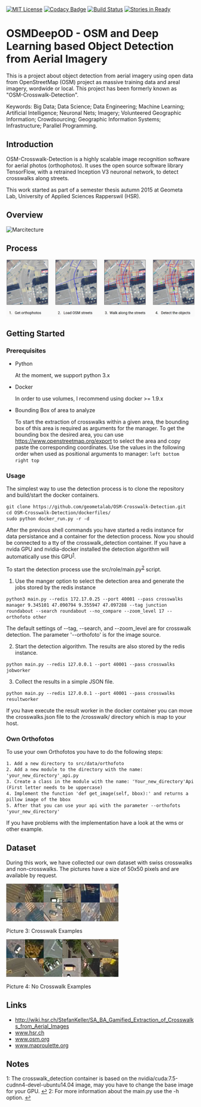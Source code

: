 [![MIT License](https://img.shields.io/badge/license-MIT-blue.svg)](LICENSE)
[![Codacy Badge](https://api.codacy.com/project/badge/grade/6d2ec33de73d4f929dfab6c0f186f1d7)](https://www.codacy.com/app/marcelhuberfoo/OSM-Crosswalk-Detection)
[![Build Status](https://travis-ci.org/geometalab/OSMDeepOD.svg?branch=master)](https://travis-ci.org/geometalab/OSMDeepOD)
[![Stories in Ready](https://badge.waffle.io/geometalab/OSM-Crosswalk-Detection.svg?label=ready&title=Ready)](http://waffle.io/geometalab/OSM-Crosswalk-Detection)


#  OSMDeepOD - OSM and Deep Learning based Object Detection from Aerial Imagery 

This is a project about object detection from aerial imagery using open data from OpenStreetMap (OSM) project as massive training data and areal imagery, wordwide or local. This project has been formerly known as "OSM-Crosswalk-Detection".

Keywords: Big Data; Data Science; Data Engineering; Machine Learning; Artificial Intelligence; Neuronal Nets; Imagery; Volunteered Geographic Information; Crowdsourcing; Geographic Information Systems; Infrastructure; Parallel Programming.

## Introduction

OSM-Crosswalk-Detection is a highly scalable image recognition software for aerial photos (orthophotos). It uses the open source software library TensorFlow, with a retrained Inception V3 neuronal network, to detect crosswalks along streets.

This work started as part of a semester thesis autumn 2015 at Geometa Lab, University of Applied Sciences Rapperswil (HSR).

## Overview

![Marcitecture](http://s11.postimg.org/7bdx1cetf/SA_Overview_new.png)

## Process
![Detection-Example1](imgs/process.png)

## Getting Started

### Prerequisites

- Python

  At the moment, we support python 3.x

- Docker

  In order to use volumes, I recommend using docker >= 1.9.x

- Bounding Box of area to analyze

  To start the extraction of crosswalks within a given area, the bounding box of this area is required as arguments for the manager. To get the bounding box the desired area, you can use https://www.openstreetmap.org/export to select the area and copy paste the corresponding coordinates. Use the values in the following order when used as positional arguments to manager: `left bottom right top`

### Usage
The simplest way to use the detection process is to clone the repository and build/start the docker containers.

```
git clone https://github.com/geometalab/OSM-Crosswalk-Detection.git
cd OSM-Crosswalk-Detection/dockerfiles/
sudo python docker_run.py -r -d
```

After the previous shell commands you have started a redis instance for data persistance and a container for the detection process.
Now you should be connected to a tty of the crosswalk_detection container. If you have a nvida GPU and nvidia-docker installed the detection algorithm will automatically use this GPU<sup id="a1">[1](#GPU)</sup>.

To start the detection process use the src/role/main.py<sup id="a2">[2](#main)</sup> script.

1. Use the manger option to select the detection area and generate the jobs stored by the redis instance
```
python3 main.py --redis 172.17.0.25 --port 40001 --pass crosswalks manager 9.345101 47.090794 9.355947 47.097288 --tag junction roundabout --search roundabout --no_compare --zoom_level 17 --orthofoto other
```
The default settings of --tag, --search, and --zoom_level are for crosswalk detection.
The parameter '--orthofoto' is for the image source.


2. Start the detection algorithm. The results are also stored by the redis instance.
```
python main.py --redis 127.0.0.1 --port 40001 --pass crosswalks jobworker
```

3. Collect the results in a simple JSON file.
```
python main.py --redis 127.0.0.1 --port 40001 --pass crosswalks resultworker
```

If you have execute the result worker in the docker container you can move the crosswalks.json file to the /crosswalk/ directory which is map to your host.



### Own Orthofotos
To use your own Orthofotos you have to do the following steps:

    1. Add a new directory to src/data/orthofoto
    2. Add a new module to the directory with the name: 'your_new_directory'_api.py
    3. Create a class in the module with the name: 'Your_new_directory'Api   (First letter needs to be uppercase)
    4. Implement the function 'def get_image(self, bbox):' and returns a pillow image of the bbox
    5. After that you can use your api with the parameter --orthofots 'your_new_directory'

If you have problems with the implementation have a look at the wms or other example.


## Dataset
During this work, we have collected our own dataset with swiss crosswalks and non-crosswalks. The pictures have a size of 50x50 pixels and are available by request.

![Crosswalk Examples](imgs/Zebrastreifen_examples.png)

Picture 3: Crosswalk Examples

![No-Crosswalk Examples](imgs/No_Zebrastreifen_examples.png)

Picture 4: No Crosswalk Examples


## Links
- http://wiki.hsr.ch/StefanKeller/SA_BA_Gamified_Extraction_of_Crosswalks_from_Aerial_Images
- www.hsr.ch
- www.osm.org
- www.maproulette.org


## Notes
<a name="GPU">1</a>: The crosswalk_detection container is based on the nvidia/cuda:7.5-cudnn4-devel-ubuntu14.04 image, may you have to change the base image for your GPU. [↩](#a1)
<a name="main">2</a>: For more information about the main.py use the -h option. [↩](#a2)
